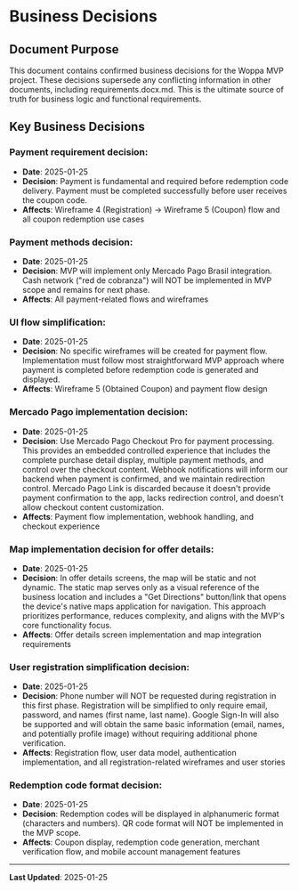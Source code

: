 # Business Decisions

## Document Purpose

This document contains confirmed business decisions for the Woppa MVP project. These decisions supersede any conflicting information in other documents, including requirements.docx.md. This is the ultimate source of truth for business logic and functional requirements.

## Key Business Decisions

### Payment requirement decision:
- **Date**: 2025-01-25
- **Decision**: Payment is fundamental and required before redemption code delivery. Payment must be completed successfully before user receives the coupon code.
- **Affects**: Wireframe 4 (Registration) → Wireframe 5 (Coupon) flow and all coupon redemption use cases

### Payment methods decision:
- **Date**: 2025-01-25
- **Decision**: MVP will implement only Mercado Pago Brasil integration. Cash network ("red de cobranza") will NOT be implemented in MVP scope and remains for next phase.
- **Affects**: All payment-related flows and wireframes

### UI flow simplification:
- **Date**: 2025-01-25  
- **Decision**: No specific wireframes will be created for payment flow. Implementation must follow most straightforward MVP approach where payment is completed before redemption code is generated and displayed.
- **Affects**: Wireframe 5 (Obtained Coupon) and payment flow design

### Mercado Pago implementation decision:
- **Date**: 2025-01-25
- **Decision**: Use Mercado Pago Checkout Pro for payment processing. This provides an embedded controlled experience that includes the complete purchase detail display, multiple payment methods, and control over the checkout content. Webhook notifications will inform our backend when payment is confirmed, and we maintain redirection control. Mercado Pago Link is discarded because it doesn't provide payment confirmation to the app, lacks redirection control, and doesn't allow checkout content customization.
- **Affects**: Payment flow implementation, webhook handling, and checkout experience

### Map implementation decision for offer details:
- **Date**: 2025-01-25
- **Decision**: In offer details screens, the map will be static and not dynamic. The static map serves only as a visual reference of the business location and includes a "Get Directions" button/link that opens the device's native maps application for navigation. This approach prioritizes performance, reduces complexity, and aligns with the MVP's core functionality focus.
- **Affects**: Offer details screen implementation and map integration requirements

### User registration simplification decision:
- **Date**: 2025-01-25
- **Decision**: Phone number will NOT be requested during registration in this first phase. Registration will be simplified to only require email, password, and names (first name, last name). Google Sign-In will also be supported and will obtain the same basic information (email, names, and potentially profile image) without requiring additional phone verification.
- **Affects**: Registration flow, user data model, authentication implementation, and all registration-related wireframes and user stories

### Redemption code format decision:
- **Date**: 2025-01-25
- **Decision**: Redemption codes will be displayed in alphanumeric format (characters and numbers). QR code format will NOT be implemented in the MVP scope.
- **Affects**: Coupon display, redemption code generation, merchant verification flow, and mobile account management features

---
**Last Updated**: 2025-01-25